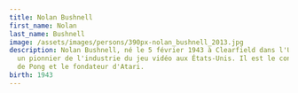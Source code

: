 ```yaml
---
title: Nolan Bushnell
first_name: Nolan
last_name: Bushnell
image: /assets/images/persons/390px-nolan_bushnell_2013.jpg
description: Nolan Bushnell, né le 5 février 1943 à Clearfield dans l'Utah, est
  un pionnier de l'industrie du jeu vidéo aux États-Unis. Il est le concepteur
  de Pong et le fondateur d'Atari.
birth: 1943
---
```

